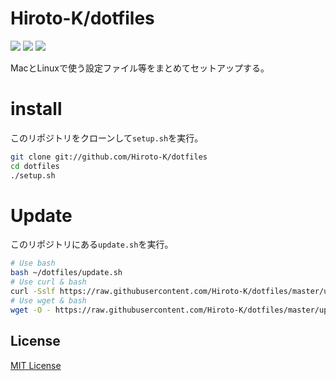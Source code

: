 # Hiroto-K/dotfiles

![](https://img.shields.io/travis/Hiroto-K/dotfiles/master.svg?style=flat-square) ![](https://img.shields.io/github/license/Hiroto-K/dotfiles.svg?style=flat-square) ![](https://img.shields.io/badge/platform-OS%20X%20|%20Linux-808080.svg?style=flat-square)

MacとLinuxで使う設定ファイル等をまとめてセットアップする。

# install
このリポジトリをクローンして``setup.sh``を実行。
```sh
git clone git://github.com/Hiroto-K/dotfiles
cd dotfiles
./setup.sh
```

# Update
このリポジトリにある``update.sh``を実行。
```bash
# Use bash
bash ~/dotfiles/update.sh
# Use curl & bash
curl -Sslf https://raw.githubusercontent.com/Hiroto-K/dotfiles/master/update.sh | bash
# Use wget & bash
wget -O - https://raw.githubusercontent.com/Hiroto-K/dotfiles/master/update.sh | bash
```

## License
[MIT License](https://github.com/Hiroto-K/dotfiles/blob/master/LICENSE "MIT License")